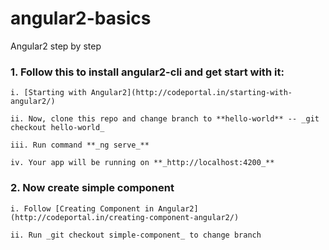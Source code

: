 # angular2-basics
Angular2 step by step


### 1. Follow this to install angular2-cli and get start with it:

	i. [Starting with Angular2](http://codeportal.in/starting-with-angular2/)

	ii. Now, clone this repo and change branch to **hello-world** -- _git checkout hello-world_

	iii. Run command **_ng serve_**

	iv. Your app will be running on **_http://localhost:4200_**


### 2. Now create simple component

	i. Follow [Creating Component in Angular2](http://codeportal.in/creating-component-angular2/)

	ii. Run _git checkout simple-component_ to change branch
